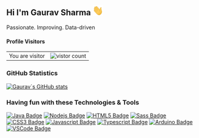 ## Hi I'm Gaurav Sharma <img src="https://github.com/theofficialgauravsharma/theofficialgauravsharma/blob/master/img/hi.gif" width="28px" alt="hi">

Passionate. Improving. Data-driven

#### Profile Visitors

<table>
  <tr>
    <td>You are visitor</td>
    <td><img src="https://profile-counter.glitch.me/theofficialgauravsharma/count.svg" alt="vistor count" height="30" /></td>
  </tr>
</table>

### GitHub Statistics

[![Gaurav`s GitHub stats](https://github-readme-stats.vercel.app/api?username=theofficialgauravsharma&count_private=true&show_icons=true&theme=dark)](https://github.com/theofficialgauravsharma)

### Having fun with these Technologies & Tools

[![Java Badge](https://img.shields.io/badge/-java-007396?style=for-the-badge&labelColor=black&logo=java&logoColor=007396)](#)
[![Nodejs Badge](https://img.shields.io/badge/-Nodejs-3C873A?style=for-the-badge&labelColor=black&logo=node.js&logoColor=3C873A)](#)
[![HTML5 Badge](https://img.shields.io/badge/-HTML5-E34F26?style=for-the-badge&labelColor=black&logo=HTML5&logoColor=E34F26)](#)
[![Sass Badge](https://img.shields.io/badge/-Sass-CC6699?style=for-the-badge&labelColor=black&logo=Sass&logoColor=CC6699)](#)
[![CSS3 Badge](https://img.shields.io/badge/-CSS3-1572B6?style=for-the-badge&labelColor=black&logo=CSS3&logoColor=1572B6)](#)
[![Javascript Badge](https://img.shields.io/badge/-Javascript-F0DB4F?style=for-the-badge&labelColor=black&logo=javascript&logoColor=F0DB4F)](#)
[![Typescript Badge](https://img.shields.io/badge/-Typescript-007acc?style=for-the-badge&labelColor=black&logo=typescript&logoColor=007acc)](#)
[![Arduino Badge](https://img.shields.io/badge/-Arduino-00979D?style=for-the-badge&labelColor=black&logo=arduino&logoColor=00979D)](#)
[![VSCode Badge](https://img.shields.io/badge/-VSCode-007ACC?style=for-the-badge&labelColor=black&logo=visual-studio-code&logoColor=007ACC)](#)

